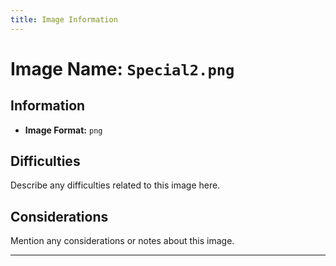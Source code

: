 ```yaml
---
title: Image Information
---
```


# Image Name: `Special2.png`

## Information

- **Image Format:** `png`

## Difficulties

Describe any difficulties related to this image here.

## Considerations

Mention any considerations or notes about this image.

---
